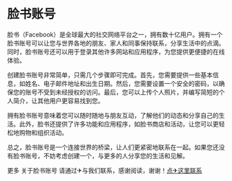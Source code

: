 # 脸书账号

脸书（Facebook）是全球最大的社交网络平台之一，拥有数十亿用户。拥有一个脸书账号可以让您与世界各地的朋友、家人和同事保持联系，分享生活中的点滴。同时，脸书账号还可以用于登录其他许多网站和应用程序，为您提供更便捷的在线体验。

创建脸书账号非常简单，只需几个步骤即可完成。首先，您需要提供一些基本信息，如姓名、电子邮件地址和出生日期。然后，您需要设置一个安全的密码，以确保您的账号不受到未经授权的访问。最后，您可以上传个人照片，并编写简短的个人简介，让其他用户更容易找到您。

拥有脸书账号意味着您可以随时随地与朋友互动，了解他们的动态和分享自己的生活。此外，脸书还提供了许多功能和应用程序，如脸书商店和活动，让您可以更轻松地购物和组织活动。

总之，脸书账号是一个连接世界的桥梁，让人们更紧密地联系在一起。如果您还没有脸书账号，不妨考虑创建一个，与更多的人分享您的生活和见解。

更多 关于脸书账号 请通过✈与我们联系，感谢阅读，谢谢！[点✈这里联系](https://w.k02.cc)